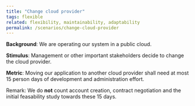 ```yaml
---
title: "Change cloud provider"
tags: flexible
related: flexibility, maintainability, adaptability
permalink: /scenarios/change-cloud-provider
---
```


<div class="arc42-help" markdown="1">

**Background**: We are operating our system in a public cloud.

**Stimulus**: Management or other important stakeholders decide to change the cloud provider.

**Metric**: Moving our application to another cloud provider shall need at most 15 person days of development and administration effort.

Remark: We do **not** count account creation, contract negotiation and the initial feasability study towards these 15 days.
</div><br>




